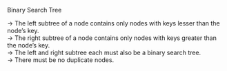 Binary Search Tree

-> The left subtree of a node contains only nodes with keys lesser than the node’s key.\
-> The right subtree of a node contains only nodes with keys greater than the node’s key.\
-> The left and right subtree each must also be a binary search tree. \
-> There must be no duplicate nodes.

